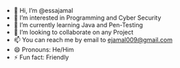 - 👋 Hi, I’m @essajamal
- 👀 I’m interested in Programming and Cyber Security
- 🌱 I’m currently learning Java and Pen-Testing
- 💞️ I’m looking to collaborate on any Project
- 📫 You can reach me by email to ejamal009@gmail.com
- 😄 Pronouns: He/Him
- ⚡ Fun fact: Friendly 

<!---
essajamal/essajamal is a ✨ special ✨ repository because its `README.md` (this file) appears on your GitHub profile.
You can click the Preview link to take a look at your changes.
--->
